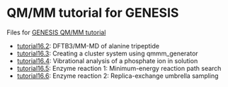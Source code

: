 # QM/MM tutorial for GENESIS
Files for [GENESIS QM/MM tutorial](https://www.r-ccs.riken.jp/labs/cbrt/tutorials2019/)

- [tutorial16.2](https://www.r-ccs.riken.jp/labs/cbrt/tutorials2019/tutorial-16-2): DFTB3/MM-MD of alanine tripeptide
- [tutorial16.3](https://www.r-ccs.riken.jp/labs/cbrt/tutorials2019/tutorial-16-3): Creating a cluster system using qmmm\_generator
- [tutorial16.4](https://www.r-ccs.riken.jp/labs/cbrt/tutorials2019/tutorial-16-4): Vibrational analysis of a phosphate ion in solution
- [tutorial16.5](https://www.r-ccs.riken.jp/labs/cbrt/tutorials2019/tutorial-16-5): Enzyme reaction 1: Minimum-energy reaction path search
- [tutorial16.6](https://www.r-ccs.riken.jp/labs/cbrt/tutorials2019/tutorial-16-6): Enzyme reaction 2: Replica-exchange umbrella sampling
